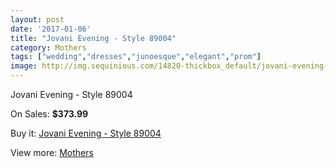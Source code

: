 ```yaml
---
layout: post
date: '2017-01-06'
title: "Jovani Evening - Style 89004"
category: Mothers
tags: ["wedding","dresses","junoesque","elegant","prom"]
image: http://img.sequinious.com/14820-thickbox_default/jovani-evening-style-89004.jpg
---
```

Jovani Evening - Style 89004

On Sales: **$373.99**
<a href="https://www.sequinious.com/mothers/7000-jovani-evening-style-89004.html"><amp-img layout="responsive" width="600" height="600" src="//img.sequinious.com/14820-thickbox_default/jovani-evening-style-89004.jpg" alt="Jovani Evening - Style 89004 0" /></a>
<a href="https://www.sequinious.com/mothers/7000-jovani-evening-style-89004.html"><amp-img layout="responsive" width="600" height="600" src="//img.sequinious.com/14821-thickbox_default/jovani-evening-style-89004.jpg" alt="Jovani Evening - Style 89004 1" /></a>

Buy it: [Jovani Evening - Style 89004](https://www.sequinious.com/mothers/7000-jovani-evening-style-89004.html "Jovani Evening - Style 89004")

View more: [Mothers](https://www.sequinious.com/6-mothers "Mothers")